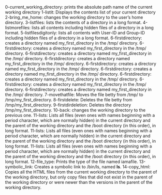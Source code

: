 0-current_working_directory: prints the absolute path name of the current working directory
1-listit: Displays the contents list of your current directory
2-bring_me_home: changes the working directory to the user’s home directory.
3-listfiles: lists the contents of a directory in a long format.
4-listmorefiles: lists all contents including hidden files of a directory in a long format.
5-listfilesdigitonly: lists all contents with User-ID and Group-ID including hidden files of a directory in a long format.
6-firstdirectory: creates a directory named my_first_directory in the /tmp/ directory. 
6-firstdirectory: creates a directory named my_first_directory in the /tmp/ directory. 
6-firstdirectory: creates a directory named my_first_directory in the /tmp/ directory. 
6-firstdirectory: creates a directory named my_first_directory in the /tmp/ directory. 
6-firstdirectory: creates a directory named my_first_directory in the /tmp/ directory. 
6-firstdirectory: creates a directory named my_first_directory in the /tmp/ directory. 
6-firstdirectory: creates a directory named my_first_directory in the /tmp/ directory. 
6-firstdirectory: creates a directory named my_first_directory in the /tmp/ directory. 
6-firstdirectory: creates a directory named my_first_directory in the /tmp/ directory. 
7-movethatfile: Moves the file betty from /tmp/ to /tmp/my_first_directory. 
8-firstdelete: Deletes the file betty from /tmp/my_first_directory. 
9-firstdirdeletion: Deletes the directory /tmp/my_first_directory. 
10-back: changes the working directory to the previous one. 
11-lists: Lists all files (even ones with names beginning with a period character, which are normally hidden) in the current directory and the parent of the working directory and the /boot directory (in this order), in long format. 
11-lists: Lists all files (even ones with names beginning with a period character, which are normally hidden) in the current directory and the parent of the working directory and the /boot directory (in this order), in long format. 
11-lists: Lists all files (even ones with names beginning with a period character, which are normally hidden) in the current directory and the parent of the working directory and the /boot directory (in this order), in long format. 
12-file_type: Prints the type of the file named iamafile.
13-symbolic_link: Creates a symbolic link to /bin/ls, named __ls__.
14-copy_html: Copies all the HTML files from the current working directory to the parent of the working directory, but only copy files that did not exist in the parent of the working directory or were newer than the versions in the parent of the working directory.
